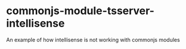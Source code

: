 # commonjs-module-tsserver-intellisense
An example of how intellisense is not working with commonjs modules
